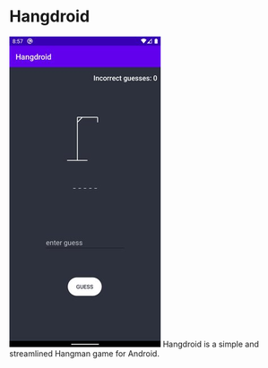 # Hangdroid
![Screenshot_1589569059](docs/Screenshot_1589569059.jpg)
Hangdroid is a simple and streamlined Hangman game for Android.
